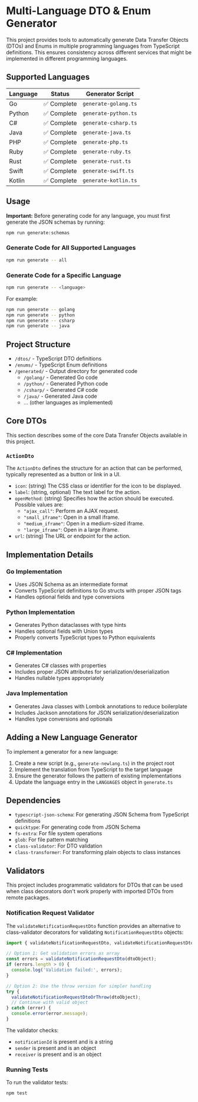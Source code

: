 # Multi-Language DTO & Enum Generator

This project provides tools to automatically generate Data Transfer Objects (DTOs) and Enums in multiple programming languages from TypeScript definitions. This ensures consistency across different services that might be implemented in different programming languages.

## Supported Languages

| Language   | Status      | Generator Script       |
|------------|-------------|------------------------|
| Go         | ✅ Complete | `generate-golang.ts`   |
| Python     | ✅ Complete | `generate-python.ts`   |
| C#         | ✅ Complete | `generate-csharp.ts`   |
| Java       | ✅ Complete | `generate-java.ts`     |
| PHP        | ✅ Complete | `generate-php.ts`      |
| Ruby       | ✅ Complete | `generate-ruby.ts`     |
| Rust       | ✅ Complete | `generate-rust.ts`     |
| Swift      | ✅ Complete | `generate-swift.ts`    |
| Kotlin     | ✅ Complete | `generate-kotlin.ts`   |

## Usage

**Important:** Before generating code for any language, you must first generate the JSON schemas by running:
```bash
npm run generate:schemas
```

### Generate Code for All Supported Languages

```bash
npm run generate -- all
```

### Generate Code for a Specific Language

```bash
npm run generate -- <language>
```

For example:
```bash
npm run generate -- golang
npm run generate -- python
npm run generate -- csharp
npm run generate -- java
```

## Project Structure

- `/dtos/` - TypeScript DTO definitions
- `/enums/` - TypeScript Enum definitions
- `/generated/` - Output directory for generated code
  - `/golang/` - Generated Go code
  - `/python/` - Generated Python code
  - `/csharp/` - Generated C# code
  - `/java/` - Generated Java code
  - ... (other languages as implemented)


## Core DTOs

This section describes some of the core Data Transfer Objects available in this project.

### `ActionDto`

The `ActionDto` defines the structure for an action that can be performed, typically represented as a button or link in a UI.

-   `icon`: (string) The CSS class or identifier for the icon to be displayed.
-   `label`: (string, optional) The text label for the action.
-   `openMethod`: (string) Specifies how the action should be executed. Possible values are:
    -   `"ajax_call"`: Perform an AJAX request.
    -   `"small_iframe"`: Open in a small iframe.
    -   `"medium_iframe"`: Open in a medium-sized iframe.
    -   `"large_iframe"`: Open in a large iframe.
-   `url`: (string) The URL or endpoint for the action.

## Implementation Details

### Go Implementation

- Uses JSON Schema as an intermediate format
- Converts TypeScript definitions to Go structs with proper JSON tags
- Handles optional fields and type conversions

### Python Implementation

- Generates Python dataclasses with type hints
- Handles optional fields with Union types
- Properly converts TypeScript types to Python equivalents

### C# Implementation

- Generates C# classes with properties
- Includes proper JSON attributes for serialization/deserialization
- Handles nullable types appropriately

### Java Implementation

- Generates Java classes with Lombok annotations to reduce boilerplate
- Includes Jackson annotations for JSON serialization/deserialization
- Handles type conversions and optionals

## Adding a New Language Generator

To implement a generator for a new language:

1. Create a new script (e.g., `generate-newlang.ts`) in the project root
2. Implement the translation from TypeScript to the target language
3. Ensure the generator follows the pattern of existing implementations
4. Update the language entry in the `LANGUAGES` object in `generate.ts`

## Dependencies

- `typescript-json-schema`: For generating JSON Schema from TypeScript definitions
- `quicktype`: For generating code from JSON Schema
- `fs-extra`: For file system operations
- `glob`: For file pattern matching
- `class-validator`: For DTO validation
- `class-transformer`: For transforming plain objects to class instances

## Validators

This project includes programmatic validators for DTOs that can be used when class decorators don't work properly with imported DTOs from remote packages.

### Notification Request Validator

The `validateNotificationRequestDto` function provides an alternative to class-validator decorators for validating `NotificationRequestDto` objects:

```typescript
import { validateNotificationRequestDto, validateNotificationRequestDtoOrThrow } from '../validators/notification-request-validator';

// Option 1: Get validation errors as array
const errors = validateNotificationRequestDto(dtoObject);
if (errors.length > 0) {
  console.log('Validation failed:', errors);
}

// Option 2: Use the throw version for simpler handling
try {
  validateNotificationRequestDtoOrThrow(dtoObject);
  // Continue with valid object
} catch (error) {
  console.error(error.message);
}
```

The validator checks:
- `notificationId` is present and is a string
- `sender` is present and is an object
- `receiver` is present and is an object

### Running Tests

To run the validator tests:

```bash
npm test
```
